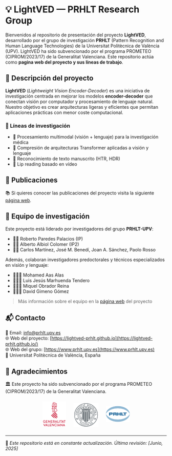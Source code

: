 # 💡 LightVED — PRHLT Research Group

Bienvenidos al repositorio de presentación del proyecto **LightVED**, desarrollado por el grupo de investigación **PRHLT** (Pattern Recognition and Human Language Technologies) de la Universitat Politècnica de València (UPV). LightVED ha sido subvencionado por el programa PROMETEO (CIPROM/2023/17) de la Generalitat Valenciana. Este repositorio actúa como **pagina web del proyecto y sus líneas de trabajo**.

## 🧭 Descripción del proyecto

**LightVED** (*Lightweight Vision Encoder-Decoder*) es una iniciativa de investigación centrada en mejorar los modelos **encoder-decoder** que conectan visión por computador y procesamiento de lenguaje natural. Nuestro objetivo es crear arquitecturas ligeras y eficientes que permitan aplicaciones prácticas con menor coste computacional.

### 🔬 Líneas de investigación

- 🏥 Procesamiento multimodal (visión + lenguaje) para la investigación médica
- 🧠 Compresión de arquitecturas Transformer aplicadas a visión y lenguaje
- 🧾 Reconocimiento de texto manuscrito (HTR, HDR)
- 👄 Lip reading basado en vídeo

## 📝 Publicaciones

📚 Si quieres conocer las publicaciones del proyecto visita la siguiente [página web](https://lightved-prhlt.github.io/publications/).

## 👥 Equipo de investigación

Este proyecto está liderado por investigadores del grupo **PRHLT-UPV**:

- 👨‍🏫 Roberto Paredes Palacios (IP)
- 👨‍🏫 Alberto Albiol Colomer (IP2)
- 👨‍🏫 Carlos Martínez, José M. Benedí, Joan A. Sánchez, Paolo Rosso

Además, colaboran investigadores predoctorales y técnicos especializados en visión y lenguaje:

- 👨🏻‍💻 Mohamed Aas Alas
- 👨🏻‍💻 Luis Jesús Marhuenda Tendero
- 👨🏻‍💻 Miquel Obrador Reina
- 👨🏻‍💻 David Gimeno Gómez

> Más información sobre el equipo en la [página web](https://lightved-prhlt.github.io/team/) del proyecto

## 📬 Contacto

📨 Email: info@prhlt.upv.es  
🌐 Web del proyecto: [https://lightved-prhlt.github.io](https://lightved-prhlt.github.io/)  
🌐 Web del grupo: [https://www.prhlt.upv.es](https://www.prhlt.upv.es)  
📍 Universitat Politècnica de València, España

## 🙏 Agradecimientos

🏛️ Este proyecto ha sido subvencionado por el programa PROMETEO (CIPROM/2023/17) de la Generalitat Valenciana.

<p align="center">
    <img src="assets/gva.png" width="15%" style="margin: 10px;">
    <img src="assets/upv.png" width="15%" style="margin: 10px;">
    <img src="assets/prhlt.png" width="15%" style="margin: 10px 10px 25px 10px;"> <!-- arriba derecha abajo izquierda -->
</p>

---

📌 *Este repositorio está en constante actualización. Última revisión: [Junio, 2025]*
